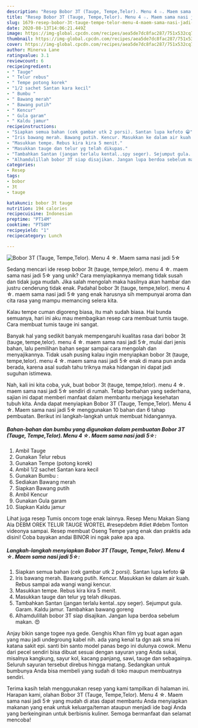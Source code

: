```yaml
---
description: "Resep Bobor 3T (Tauge, Tempe,Telor). Menu 4 ☆. Maem sama nasi jadi 5☆ yang Lezat"
title: "Resep Bobor 3T (Tauge, Tempe,Telor). Menu 4 ☆. Maem sama nasi jadi 5☆ yang Lezat"
slug: 1679-resep-bobor-3t-tauge-tempe-telor-menu-4-maem-sama-nasi-jadi-5-yang-lezat
date: 2020-08-13T14:06:21.449Z
image: https://img-global.cpcdn.com/recipes/aea5de7dc8fac287/751x532cq70/bobor-3t-tauge-tempetelor-menu-4-☆-maem-sama-nasi-jadi-5☆-foto-resep-utama.jpg
thumbnail: https://img-global.cpcdn.com/recipes/aea5de7dc8fac287/751x532cq70/bobor-3t-tauge-tempetelor-menu-4-☆-maem-sama-nasi-jadi-5☆-foto-resep-utama.jpg
cover: https://img-global.cpcdn.com/recipes/aea5de7dc8fac287/751x532cq70/bobor-3t-tauge-tempetelor-menu-4-☆-maem-sama-nasi-jadi-5☆-foto-resep-utama.jpg
author: Minerva Lane
ratingvalue: 3.1
reviewcount: 6
recipeingredient:
- " Tauge"
- " Telur rebus"
- " Tempe potong korek"
- "1/2 sachet Santan kara kecil"
- " Bumbu "
- " Bawang merah"
- " Bawang putih"
- " Kencur"
- " Gula garam"
- " Kaldu jamur"
recipeinstructions:
- "Siapkan semua bahan (cek gambar utk 2 porsi). Santan lupa kefoto 😁"
- "Iris bawang merah. Bawang putih. Kencur. Masukkan ke dalam air kuah. Rebus sampai ada wangi wangi kencur."
- "Masukkan tempe. Rebus kira kira 5 menit."
- "Masukkan tauge dan telur yg telah dikupas."
- "Tambahkan Santan (jangan terlalu kental..spy seger). Sejumput gula. Garam. Kaldu jamur. Tambahkan bawang goreng"
- "Alhamdulillah bobor 3T siap disajikan. Jangan lupa berdoa sebelum makan. 😍"
categories:
- Resep
tags:
- bobor
- 3t
- tauge

katakunci: bobor 3t tauge 
nutrition: 194 calories
recipecuisine: Indonesian
preptime: "PT14M"
cooktime: "PT58M"
recipeyield: "1"
recipecategory: Lunch

---
```



![Bobor 3T (Tauge, Tempe,Telor). Menu 4 ☆. Maem sama nasi jadi 5☆](https://img-global.cpcdn.com/recipes/aea5de7dc8fac287/751x532cq70/bobor-3t-tauge-tempetelor-menu-4-☆-maem-sama-nasi-jadi-5☆-foto-resep-utama.jpg)

Sedang mencari ide resep bobor 3t (tauge, tempe,telor). menu 4 ☆. maem sama nasi jadi 5☆ yang unik? Cara menyiapkannya memang tidak susah dan tidak juga mudah. Jika salah mengolah maka hasilnya akan hambar dan justru cenderung tidak enak. Padahal bobor 3t (tauge, tempe,telor). menu 4 ☆. maem sama nasi jadi 5☆ yang enak harusnya sih mempunyai aroma dan cita rasa yang mampu memancing selera kita.

Kalau tempe cuman digoreng biasa, itu mah sudah biasa. Hai bunda semuanya, hari ini aku mau membagikan resep cara membuat tumis tauge. Cara membuat tumis tauge ini sangat.

Banyak hal yang sedikit banyak mempengaruhi kualitas rasa dari bobor 3t (tauge, tempe,telor). menu 4 ☆. maem sama nasi jadi 5☆, mulai dari jenis bahan, lalu pemilihan bahan segar sampai cara mengolah dan menyajikannya. Tidak usah pusing kalau ingin menyiapkan bobor 3t (tauge, tempe,telor). menu 4 ☆. maem sama nasi jadi 5☆ enak di mana pun anda berada, karena asal sudah tahu triknya maka hidangan ini dapat jadi suguhan istimewa.


Nah, kali ini kita coba, yuk, buat bobor 3t (tauge, tempe,telor). menu 4 ☆. maem sama nasi jadi 5☆ sendiri di rumah. Tetap berbahan yang sederhana, sajian ini dapat memberi manfaat dalam membantu menjaga kesehatan tubuh kita. Anda dapat menyiapkan Bobor 3T (Tauge, Tempe,Telor). Menu 4 ☆. Maem sama nasi jadi 5☆ menggunakan 10 bahan dan 6 tahap pembuatan. Berikut ini langkah-langkah untuk membuat hidangannya.

<!--inarticleads1-->

##### Bahan-bahan dan bumbu yang digunakan dalam pembuatan Bobor 3T (Tauge, Tempe,Telor). Menu 4 ☆. Maem sama nasi jadi 5☆:

1. Ambil  Tauge
1. Gunakan  Telur rebus
1. Gunakan  Tempe (potong korek)
1. Ambil 1/2 sachet Santan kara kecil
1. Gunakan  Bumbu :
1. Sediakan  Bawang merah
1. Siapkan  Bawang putih
1. Ambil  Kencur
1. Gunakan  Gula garam
1. Siapkan  Kaldu jamur


Lihat juga resep Tumis oncom toge enak lainnya. Resep Menu Makan Siang Ala DEBM OREK TELUR TAUGE WORTEL #resepdebm #diet #debm Tonton videonya sampai. Resep membuat Oseng Tempe yang enak dan praktis ada disini! Coba bayakan andai BINOR ini ngak pake apa apa. 

<!--inarticleads2-->

##### Langkah-langkah menyiapkan Bobor 3T (Tauge, Tempe,Telor). Menu 4 ☆. Maem sama nasi jadi 5☆:

1. Siapkan semua bahan (cek gambar utk 2 porsi). Santan lupa kefoto 😁
1. Iris bawang merah. Bawang putih. Kencur. Masukkan ke dalam air kuah. Rebus sampai ada wangi wangi kencur.
1. Masukkan tempe. Rebus kira kira 5 menit.
1. Masukkan tauge dan telur yg telah dikupas.
1. Tambahkan Santan (jangan terlalu kental..spy seger). Sejumput gula. Garam. Kaldu jamur. Tambahkan bawang goreng
1. Alhamdulillah bobor 3T siap disajikan. Jangan lupa berdoa sebelum makan. 😍


Anjay bikin sange togee nya gede. Genghis Khan film yg buat agan agan yang mau jadi undegroung kabel nih. ada yang kenal ta dgn aak sma ini katana sakit epi. santi bin santo model panas bego ini dulunya cowok. Menu dari pecel sendiri bisa dibuat sesuai dengan sayuran yang Anda sukai, misalnya kangkung, sayur kol, kacang panjang, sawi, tauge dan sebagainya. Seluruh sayuran tersebut direbus hingga matang. Sedangkan untuk bumbunya Anda bisa membeli yang sudah di toko maupun membuatnya sendiri. 

Terima kasih telah menggunakan resep yang kami tampilkan di halaman ini. Harapan kami, olahan Bobor 3T (Tauge, Tempe,Telor). Menu 4 ☆. Maem sama nasi jadi 5☆ yang mudah di atas dapat membantu Anda menyiapkan makanan yang enak untuk keluarga/teman ataupun menjadi ide bagi Anda yang berkeinginan untuk berbisnis kuliner. Semoga bermanfaat dan selamat mencoba!
